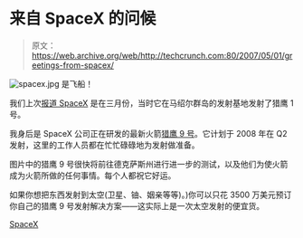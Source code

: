 # 来自 SpaceX  的问候

> 原文：<https://web.archive.org/web/http://techcrunch.com:80/2007/05/01/greetings-from-spacex/>

![spacex.jpg](img/c3f0aed802840f566a550a5f3a37a0d6.png) 是飞船！

我们上次[报道 SpaceX](https://web.archive.org/web/20161218194137/http://crunchgear.com/2007/03/20/spacex-successfully-launches-falcon-1-rocket/) 是在三月份，当时它在马绍尔群岛的发射基地发射了猎鹰 1 号。

我身后是 SpaceX 公司正在研发的最新火箭[猎鹰 9 号](https://web.archive.org/web/20161218194137/http://spacex.com/falcon9.php)。它计划于 2008 年在 Q2 发射，这里的工作人员都在忙忙碌碌地为发射做准备。

图片中的猎鹰 9 号很快将前往德克萨斯州进行进一步的测试，以及他们为使火箭成为火箭所做的任何事情。每个人都祝它好运。

如果你想把东西发射到太空(卫星、铀、姻亲等等)。)你可以只花 3500 万美元预订你自己的猎鹰 9 号发射解决方案——这实际上是一次太空发射的便宜货。

[SpaceX](https://web.archive.org/web/20161218194137/http://www.spacex.com/)
